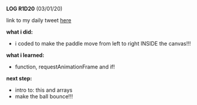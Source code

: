 **LOG R1D20** (03/01/20)

link to my daily tweet [here](https://twitter.com/Nightcoder2/status/1212991167308152832)

**what i did:**
- i coded to make the paddle move from left to right INSIDE the canvas!!! 

**what i learned:**
- function, requestAnimationFrame and if!

**next step:**
- intro to: this and arrays 
- make the ball bounce!!!
 
 
 
